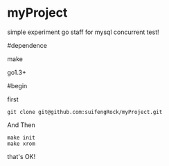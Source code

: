 myProject
=========
simple experiment go staff for mysql concurrent test!

#dependence

make

go1.3+

#begin

first

    git clone git@github.com:suifengRock/myProject.git

And Then

    make init
    make xrom

that's OK! 

